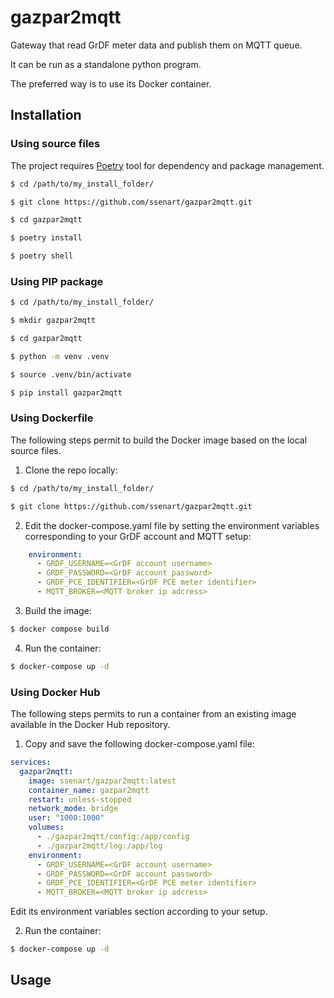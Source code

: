 # gazpar2mqtt
Gateway that read GrDF meter data and publish them on MQTT queue.

It can be run as a standalone python program.

The preferred way is to use its Docker container.

## Installation

### Using source files

The project requires [Poetry](https://python-poetry.org/) tool for dependency and package management.

```sh
$ cd /path/to/my_install_folder/

$ git clone https://github.com/ssenart/gazpar2mqtt.git

$ cd gazpar2mqtt

$ poetry install

$ poetry shell

```

### Using PIP package

```sh
$ cd /path/to/my_install_folder/

$ mkdir gazpar2mqtt

$ cd gazpar2mqtt

$ python -m venv .venv

$ source .venv/bin/activate

$ pip install gazpar2mqtt

```

### Using Dockerfile

The following steps permit to build the Docker image based on the local source files.

1. Clone the repo locally:
```sh
$ cd /path/to/my_install_folder/

$ git clone https://github.com/ssenart/gazpar2mqtt.git
```
2. Edit the docker-compose.yaml file by setting the environment variables corresponding to your GrDF account and MQTT setup:

```yaml
    environment:
      - GRDF_USERNAME=<GrDF account username>
      - GRDF_PASSWORD=<GrDF account password>
      - GRDF_PCE_IDENTIFIER=<GrDF PCE meter identifier>
      - MQTT_BROKER=<MQTT broker ip adcress>
```
3. Build the image:
```sh
$ docker compose build
```
4. Run the container:
```sh
$ docker-compose up -d
```

### Using Docker Hub

The following steps permits to run a container from an existing image available in the Docker Hub repository.

1. Copy and save the following docker-compose.yaml file:

```yaml
services:
  gazpar2mqtt:
    image: ssenart/gazpar2mqtt:latest  
    container_name: gazpar2mqtt
    restart: unless-stopped
    network_mode: bridge
    user: "1000:1000"    
    volumes:
      - ./gazpar2mqtt/config:/app/config
      - ./gazpar2mqtt/log:/app/log
    environment:
      - GRDF_USERNAME=<GrDF account username>
      - GRDF_PASSWORD=<GrDF account password>
      - GRDF_PCE_IDENTIFIER=<GrDF PCE meter identifier>
      - MQTT_BROKER=<MQTT broker ip adcress>
```

Edit its environment variables section according to your setup.

2. Run the container:
```sh
$ docker-compose up -d
```

## Usage
